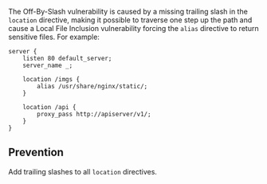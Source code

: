 The Off-By-Slash vulnerability is caused by a missing trailing slash in the `location` directive, making it possible to traverse one step up the path and cause a Local File Inclusion vulnerability forcing the `alias` directive to return sensitive files. For example:
```nginx
server {
	listen 80 default_server;
	server_name _;

	location /imgs {
		alias /usr/share/nginx/static/;
	}

	location /api {
		proxy_pass http://apiserver/v1/;
	}
}
```

## Prevention
Add trailing slashes to all `location` directives.